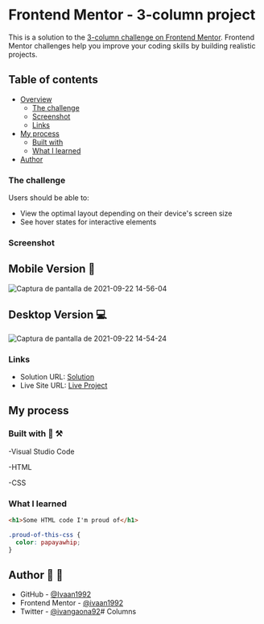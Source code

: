 # Frontend Mentor - 3-column project

This is a solution to the [3-column challenge on Frontend Mentor](https://www.frontendmentor.io/challenges/3column-preview-card-component-pH92eAR2-). Frontend Mentor challenges help you improve your coding skills by building realistic projects. 

## Table of contents

- [Overview](#overview)
  - [The challenge](https://www.frontendmentor.io/challenges/3column-preview-card-component-pH92eAR2-)
  - [Screenshot](https://user-images.githubusercontent.com/73128809/134414386-d7e3a4b4-3885-49d5-b2dc-bfac6baedf8c.png)
  - [Links](https://www.frontendmentor.io/profile/ivaan1992)
- [My process](#my-process)
  - [Built with](#) 
  - [What I learned](#)
- [Author](https://github.com/ivaan1992) 

### The challenge

Users should be able to:

- View the optimal layout depending on their device's screen size
- See hover states for interactive elements

### Screenshot

## Mobile Version 📱

![Captura de pantalla de 2021-09-22 14-56-04](https://user-images.githubusercontent.com/73128809/134415706-01cb38ac-d961-4519-81e1-eda933ca071d.png)

## Desktop Version 💻

![Captura de pantalla de 2021-09-22 14-54-24](https://user-images.githubusercontent.com/73128809/134415746-869904e2-a433-463d-9e82-5ca9906b114a.png)


### Links

- Solution URL: [Solution](https://www.frontendmentor.io/solutions/clone-the-columns-project-using-html-and-css-eQcz7Qc6M)
- Live Site URL: [Live Project](https://ivaan1992.github.io/Columns/)

## My process

### Built with 🧰 ⚒️

-Visual Studio Code

-HTML

-CSS
### What I learned


```html
<h1>Some HTML code I'm proud of</h1>
```
```css
.proud-of-this-css {
  color: papayawhip;
}
```

## Author 👤 👨

- GitHub - [@Ivaan1992](https://github.com/ivaan1992)
- Frontend Mentor - [@ivaan1992](https://www.frontendmentor.io/profile/ivaan1992)
- Twitter - [@ivangaona92](https://twitter.com/ivangaona92)# Columns
